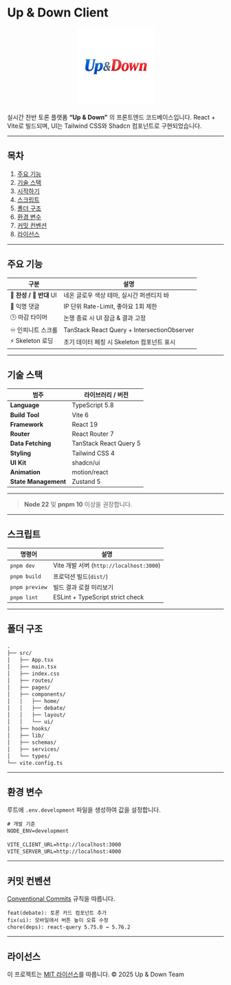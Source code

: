 # Up & Down Client

<p align="center">
  <img src="public/logo.webp" alt="Up & Down logo" width="180" />
</p>

실시간 찬반 토론 플랫폼 **“Up & Down”** 의 프론트엔드 코드베이스입니다.
React + Vite로 빌드되며, UI는 Tailwind CSS와 Shadcn 컴포넌트로 구현되었습니다.

---

## 목차

1. [주요 기능](#주요-기능)
2. [기술 스택](#기술-스택)
3. [시작하기](#시작하기)
4. [스크립트](#스크립트)
5. [폴더 구조](#폴더-구조)
6. [환경 변수](#환경-변수)
7. [커밋 컨벤션](#커밋-컨벤션)
8. [라이선스](#라이선스)

---

## 주요 기능

| 구분                     | 설명                                        |
| ------------------------ | ------------------------------------------- |
| 🔵 **찬성 / 🔴 반대** UI | 네온 글로우 색상 테마, 실시간 퍼센티지 바   |
| 💬 익명 댓글             | IP 단위 Rate-Limit, 좋아요 1회 제한         |
| 🕒 마감 타이머           | 논쟁 종료 시 UI 잠금 & 결과 고정            |
| ♾️ 인피니트 스크롤       | TanStack React Query + IntersectionObserver |
| ⚡ Skeleton 로딩         | 초기 데이터 페칭 시 Skeleton 컴포넌트 표시  |

---

## 기술 스택

| 범주                 | 라이브러리 / 버전      |
| -------------------- | ---------------------- |
| **Language**         | TypeScript 5.8         |
| **Build Tool**       | Vite 6                 |
| **Framework**        | React 19               |
| **Router**           | React Router 7         |
| **Data Fetching**    | TanStack React Query 5 |
| **Styling**          | Tailwind CSS 4         |
| **UI Kit**           | shadcn/ui              |
| **Animation**        | motion/react           |
| **State Management** | Zustand 5              |

---

> **Node 22** 및 **pnpm 10** 이상을 권장합니다.

---

## 스크립트

| 명령어         | 설명                                     |
| -------------- | ---------------------------------------- |
| `pnpm dev`     | Vite 개발 서버 (`http://localhost:3000`) |
| `pnpm build`   | 프로덕션 빌드(`dist/`)                   |
| `pnpm preview` | 빌드 결과 로컬 미리보기                  |
| `pnpm lint`    | ESLint + TypeScript strict check         |

---

## 폴더 구조

```
.
├── src/
│   ├── App.tsx
│   ├── main.tsx
│   ├── index.css
│   ├── routes/
│   ├── pages/
│   ├── components/
│   │   ├── home/
│   │   ├── debate/
│   │   ├── layout/
│   │   └── ui/
│   ├── hooks/
│   ├── lib/
│   ├── schemas/
│   ├── services/
│   └── types/
└── vite.config.ts
```

---

## 환경 변수

루트에 `.env.development` 파일을 생성하여 값을 설정합니다.

```env
# 개발 기준
NODE_ENV=development

VITE_CLIENT_URL=http://localhost:3000
VITE_SERVER_URL=http://localhost:4000
```

---

## 커밋 컨벤션

[Conventional Commits](https://www.conventionalcommits.org/) 규칙을 따릅니다.

```
feat(debate): 토론 카드 컴포넌트 추가
fix(ui): 모바일에서 버튼 높이 오류 수정
chore(deps): react-query 5.75.0 → 5.76.2
```

---

## 라이선스

이 프로젝트는 [MIT 라이선스](./LICENCE)를 따릅니다.
© 2025 Up & Down Team
